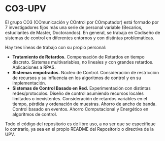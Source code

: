 # CO3-UPV

El grupo CO3 (COmunicación y COntrol por COmputador) está formado por 7 investigadores fijos más una serie de personal variable (Becarios, estudiantes de Master, Doctorandos). En general, se trabaja en Codiseño de sistemas de control en diferentes entornos y con distintas problemáticas.

Hay tres líneas de trabajo con su propio personal:
<ul>
<li><b>Tratamiento de Retardos.</b> Compensación de Retardos en tiempo discreto. Sistemas multivariables, no lineales y con grandes retardos. Aplicaciones a RPAS.</li>
<li><b>Sistemas empotrados.</b> Núcleo de Control. Consideración de restricción de recursos y su influencia en los algoritmos de control y en su implementación.</li>
<li><b>Sistemas de Control Basado en Red.</b> Experimentación con distintas redes/protocolos. Diseño de control asumiendo recursos locales limitados o inexistentes. Consideración de retardos variables en el tiempo, pérdida y ordenación de muestras. Ahorro de ancho de banda. Control basado en eventos. Ahorro Computacional y Energético en algoritmos de control.</li>
</ul>

Todo el código del repositorio es de libre uso, a no ser que se especifique lo contrario, ya sea en el propio README del Repositorio o directiva de la UPV.
